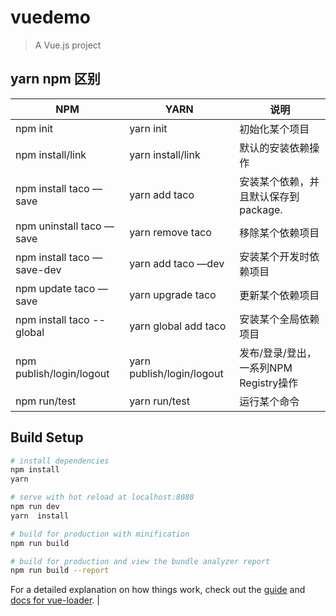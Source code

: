 # vuedemo

> A Vue.js project

## yarn  npm 区别
| NPM                        | YARN                      | 说明                                   |
| -------------------------- | ------------------------- | -------------------------------------- |
| npm init                   | yarn init                 | 初始化某个项目                         |
| npm install/link           | yarn install/link         | 默认的安装依赖操作                     |
| npm install taco —save     | yarn add taco             | 安装某个依赖，并且默认保存到package.   |
| npm uninstall taco —save   | yarn remove taco          | 移除某个依赖项目                       |
| npm install taco —save-dev | yarn add taco —dev        | 安装某个开发时依赖项目                 |
| npm update taco —save      | yarn upgrade taco         | 更新某个依赖项目                       |
| npm install taco --global  | yarn global add taco      | 安装某个全局依赖项目                   |
| npm publish/login/logout   | yarn publish/login/logout | 发布/登录/登出，一系列NPM Registry操作 |
| npm run/test               | yarn run/test             | 运行某个命令        


## Build Setup

``` bash
# install dependencies
npm install
yarn

# serve with hot reload at localhost:8080
npm run dev
yarn  install

# build for production with minification
npm run build

# build for production and view the bundle analyzer report
npm run build --report
```

For a detailed explanation on how things work, check out the [guide](http://vuejs-templates.github.io/webpack/) and [docs for vue-loader](http://vuejs.github.io/vue-loader).
                   |

